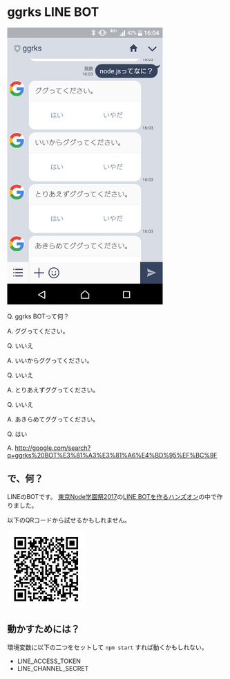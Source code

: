# ggrks LINE BOT

![ggrks BOT](screenshot.jpg)

Q. ggrks BOTって何？

A. ググってください。

Q. いいえ

A. いいからググってください。

Q. いいえ

A. とりあえずググってください。

Q. いいえ

A. あきらめてググってください。

Q. はい

A. http://google.com/search?q=ggrks%20BOT%E3%81%A3%E3%81%A6%E4%BD%95%EF%BC%9F

## で、何？
LINEのBOTです。
[東京Node学園祭2017](http://nodefest.jp/2017/)の[LINE BOTを作るハンズオン](https://qiita.com/n0bisuke/items/ceaa09ef8898bee8369d)の中で作りました。

以下のQRコードから試せるかもしれません。

![channel ID: 1548567850](qrcode.png)

## 動かすためには？
環境変数に以下の二つをセットして `npm start` すれば動くかもしれない。

- LINE\_ACCESS\_TOKEN
- LINE\_CHANNEL\_SECRET
